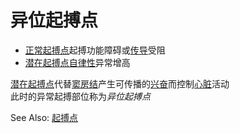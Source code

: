 # 异位起搏点

- [正常起搏点](正常起搏点.md)起搏功能障碍或[传导](传导.md)受阻
- [潜在起搏点](潜在起搏点.md)[自律性](自律性.md)异常增高

[潜在起搏点](潜在起搏点.md)代替[窦房结](窦房结.md)产生可传播的[兴奋](兴奋.md)而控制[心脏](心脏.md)活动<br>
此时的异常起搏部位称为*异位起搏点*

See Also: [起搏点](起搏点.md)
